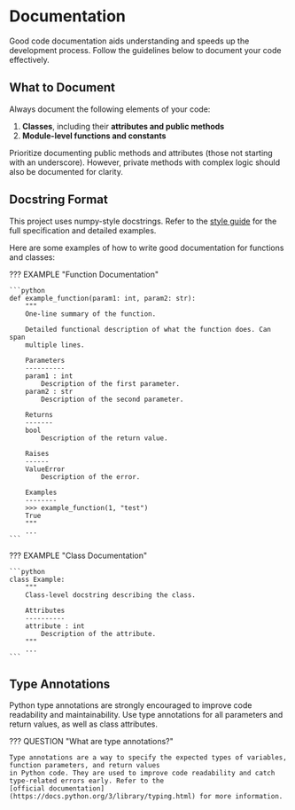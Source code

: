 # Documentation

Good code documentation aids understanding and speeds up the development process. Follow the guidelines below
to document your code effectively.

## What to Document

Always document the following elements of your code:

1. **Classes**, including their **attributes and public methods**
2. **Module-level functions and constants**

Prioritize documenting public methods and attributes (those not starting with an underscore). However, private
methods with complex logic should also be documented for clarity.

## Docstring Format

This project uses numpy-style docstrings. Refer to the [style guide](https://numpydoc.readthedocs.io/en/latest/format.html)
for the full specification and detailed examples.

Here are some examples of how to write good documentation for functions and classes:

??? EXAMPLE "Function Documentation"

    ```python
    def example_function(param1: int, param2: str):
        """
        One-line summary of the function.

        Detailed functional description of what the function does. Can span
        multiple lines.

        Parameters
        ----------
        param1 : int
            Description of the first parameter.
        param2 : str
            Description of the second parameter.

        Returns
        -------
        bool
            Description of the return value.

        Raises
        ------
        ValueError
            Description of the error.

        Examples
        --------
        >>> example_function(1, "test")
        True
        """
        ...
    ```

??? EXAMPLE "Class Documentation"

    ```python
    class Example:
        """
        Class-level docstring describing the class.

        Attributes
        ----------
        attribute : int
            Description of the attribute.
        """
        ...
    ```

## Type Annotations

Python type annotations are strongly encouraged to improve code readability and maintainability. Use type annotations
for all parameters and return values, as well as class attributes.

??? QUESTION "What are type annotations?"

    Type annotations are a way to specify the expected types of variables, function parameters, and return values
    in Python code. They are used to improve code readability and catch type-related errors early. Refer to the
    [official documentation](https://docs.python.org/3/library/typing.html) for more information.
